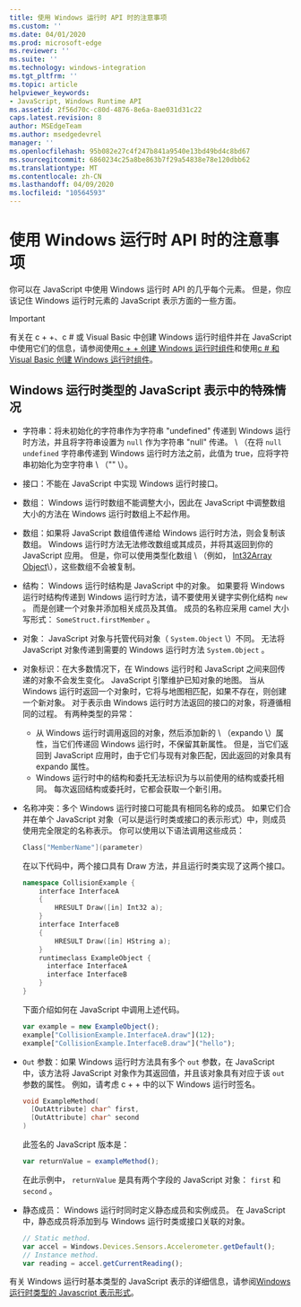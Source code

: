 ```yaml
---
title: 使用 Windows 运行时 API 时的注意事项
ms.custom: ''
ms.date: 04/01/2020
ms.prod: microsoft-edge
ms.reviewer: ''
ms.suite: ''
ms.technology: windows-integration
ms.tgt_pltfrm: ''
ms.topic: article
helpviewer_keywords:
- JavaScript, Windows Runtime API
ms.assetid: 2f56d70c-c80d-4876-8e6a-8ae031d31c22
caps.latest.revision: 8
author: MSEdgeTeam
ms.author: msedgedevrel
manager: ''
ms.openlocfilehash: 95b082e27c4f247b841a9540e13bd49bd4c8bd67
ms.sourcegitcommit: 6860234c25a8be863b7f29a54838e78e120dbb62
ms.translationtype: MT
ms.contentlocale: zh-CN
ms.lasthandoff: 04/09/2020
ms.locfileid: "10564593"
---
```

# 使用 Windows 运行时 API 时的注意事项  

你可以在 JavaScript 中使用 Windows 运行时 API 的几乎每个元素。  但是，你应该记住 Windows 运行时元素的 JavaScript 表示方面的一些方面。  

> [!IMPORTANT]
> 有关在 c + +、c # 或 Visual Basic 中创建 Windows 运行时组件并在 JavaScript 中使用它们的信息，请参阅使用[c + + 创建 Windows 运行时组件][WindowsUwpComponentsCreatingCpp]和使用[c # 和 Visual Basic 创建 Windows 运行时组件][WindowsUwpComponentsCreatingCsharpVb]。  

## Windows 运行时类型的 JavaScript 表示中的特殊情况  

*   字符串：将未初始化的字符串作为字符串 "undefined" 传递到 Windows 运行时方法，并且将字符串设置为 `null` 作为字符串 "null" 传递。  \ （在将 `null` `undefined` 字符串传递到 Windows 运行时方法之前，此值为 true，应将字符串初始化为空字符串 \ （"" \）。  
*   接口：不能在 JavaScript 中实现 Windows 运行时接口。  
*   数组： Windows 运行时数组不能调整大小，因此在 JavaScript 中调整数组大小的方法在 Windows 运行时数组上不起作用。  
*   数组：如果将 JavaScript 数组值传递给 Windows 运行时方法，则会复制该数组。  Windows 运行时方法无法修改数组或其成员，并将其返回到你的 JavaScript 应用。  但是，你可以使用类型化数组 \ （例如， [Int32Array Object][MDNInt32array]\），这些数组不会被复制。  
*   结构： Windows 运行时结构是 JavaScript 中的对象。  如果要将 Windows 运行时结构传递到 Windows 运行时方法，请不要使用关键字实例化结构 `new` 。  而是创建一个对象并添加相关成员及其值。  成员的名称应采用 camel 大小写形式： `SomeStruct.firstMember` 。  
*   对象： JavaScript 对象与托管代码对象（ `System.Object` \）不同。  无法将 JavaScript 对象传递到需要的 Windows 运行时方法 `System.Object` 。  
*   对象标识：在大多数情况下，在 Windows 运行时和 JavaScript 之间来回传递的对象不会发生变化。  JavaScript 引擎维护已知对象的地图。  当从 Windows 运行时返回一个对象时，它将与地图相匹配，如果不存在，则创建一个新对象。  对于表示由 Windows 运行时方法返回的接口的对象，将遵循相同的过程。  有两种类型的异常：  

    *   从 Windows 运行时调用返回的对象，然后添加新的 \ （expando \）属性，当它们传递回 Windows 运行时，不保留其新属性。  但是，当它们返回到 JavaScript 应用时，由于它们与现有对象匹配，因此返回的对象具有 expando 属性。  
    *   Windows 运行时中的结构和委托无法标识为与以前使用的结构或委托相同。  每次返回结构或委托时，它都会获取一个新引用。  

*   名称冲突：多个 Windows 运行时接口可能具有相同名称的成员。  如果它们合并在单个 JavaScript 对象（可以是运行时类或接口的表示形式）中，则成员使用完全限定的名称表示。  你可以使用以下语法调用这些成员：  
    
    ```cpp
    Class["MemberName"](parameter)
    ```  
    
    在以下代码中，两个接口具有 Draw 方法，并且运行时类实现了这两个接口。  
    
    ```cpp
    namespace CollisionExample {
        interface InterfaceA
        {
            HRESULT Draw([in] Int32 a);
        }
        interface InterfaceB
        {
            HRESULT Draw([in] HString a);
        }
        runtimeclass ExampleObject {
          interface InterfaceA
          interface InterfaceB
        }
    }
    ```  
    
    下面介绍如何在 JavaScript 中调用上述代码。  
    
    ```javascript
    var example = new ExampleObject();
    example["CollisionExample.InterfaceA.draw"](12);
    example["CollisionExample.InterfaceB.draw"]("hello");
    ```  
    
*   `Out` 参数：如果 Windows 运行时方法具有多个 `out` 参数，在 JavaScript 中，该方法将 JavaScript 对象作为其返回值，并且该对象具有对应于该 `out` 参数的属性。  例如，请考虑 c + + 中的以下 Windows 运行时签名。  
    
    ```cpp
    void ExampleMethod(
      [OutAttribute] char^ first,
      [OutAttribute] char^ second
    )
    ```  
    
    此签名的 JavaScript 版本是：  
    
    ```javascript
    var returnValue = exampleMethod();
    ```  
    
    在此示例中， `returnValue` 是具有两个字段的 JavaScript 对象： `first` 和 `second` 。  
    
*   静态成员： Windows 运行时同时定义静态成员和实例成员。  在 JavaScript 中，静态成员将添加到与 Windows 运行时类或接口关联的对象。  
    
    ```javascript
    // Static method.
    var accel = Windows.Devices.Sensors.Accelerometer.getDefault();
    // Instance method.
    var reading = accel.getCurrentReading();
    ```  
    
有关 Windows 运行时基本类型的 JavaScript 表示的详细信息，请参阅[Windows 运行时类型的 Javascript 表示形式][WindowsRuntimeJavascriptTypes]。  

<!-- image links -->  

<!-- links -->  
 
[WindowsRuntimeJavascriptTypes]: /microsoft-edge/windows-runtime/javascript-representation-of-windows-runtime-types "Windows 运行时类型的 JavaScript 表示形式"

[WindowsUwpComponentsCreatingCpp]: /windows/uwp/winrt-components/creating-windows-runtime-components-in-cpp "带有 c + +/CX 的 Windows 运行时组件"  
[WindowsUwpComponentsCreatingCsharpVb]: /windows/uwp/winrt-components/creating-windows-runtime-components-in-csharp-and-visual-basic "带有 c # 和 Visual Basic 的 Windows 运行时组件"  

[MDNInt32array]: https://developer.mozilla.org/docs/Web/JavaScript/Reference/Global_Objects/Int32Array "Int32Array |MDN"  